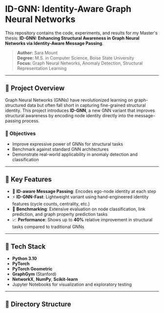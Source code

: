 # ID-GNN: Identity-Aware Graph Neural Networks

This repository contains the code, experiments, and results for my Master's thesis: **ID-GNN: Enhancing Structural Awareness in Graph Neural Networks via Identity-Aware Message Passing**.

> **Author:** Sara Mount  
> **Degree:** M.S. in Computer Science, Boise State University  
> **Focus:** Graph Neural Networks, Anomaly Detection, Structural Representation Learning

---

## 🧭 Project Overview

Graph Neural Networks (GNNs) have revolutionized learning on graph-structured data but often fall short in capturing fine-grained structural identity. This project introduces **ID-GNN**, a new GNN variant that improves structural awareness by encoding node identity directly into the message-passing process.

### 🎯 Objectives
- Improve expressive power of GNNs for structural tasks
- Benchmark against standard GNN architectures
- Demonstrate real-world applicability in anomaly detection and classification

---

## 🧪 Key Features

- 🔁 **ID-aware Message Passing**: Encodes ego-node identity at each step
- ⚡ **ID-GNN-Fast**: Lightweight variant using hand-engineered identity features (cycle counts, centrality, etc.)
- 🧪 **Benchmarking**: Extensive evaluation on node classification, link prediction, and graph property prediction tasks
- 📈 **Performance**: Shows up to **40%** relative improvement in structural tasks compared to traditional GNNs

---

## 🧰 Tech Stack

- **Python 3.10**
- **PyTorch**
- **PyTorch Geometric**
- **GraphGym** (Stanford)
- **NetworkX**, **NumPy**, **Scikit-learn**
- Jupyter Notebooks for visualization and exploratory testing

---

## 🧬 Directory Structure

